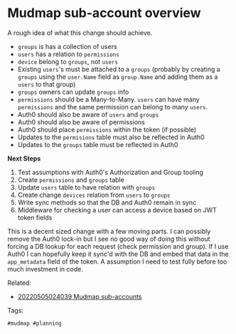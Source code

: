# Mudmap sub-account overview

A rough idea of what this change should achieve.

- `groups` is has a collection of users
- `users` has a relation to `permissions`
- `device` belong to `groups`, not `users`
- Existing `users`'s must be attached to a `groups` (probably by creating a `groups` using the
  `user.Name` field as `group.Name` and adding them as a `users` to that group)
- `groups` owners can update `groups` info
- `permissions` should be a Many-to-Many. `users` can have many `permissions` and the same
  permission can belong to many `users`.
- Auth0 should also be aware of `users` and `groups`
- Auth0 should also be aware of permissions
- Auth0 should place `permissions` within the token (if possible)
- Updates to the `permisions` table must also be reflected in Auth0
- Updates to the `groups` table must be reflected in Auth0 

**Next Steps**

1. Test assumptions with Auth0's Authorization and Group tooling 
2. Create `permissions` and `groups` table
3. Update `users` table to have relation with `groups` 
4. Create change `devices` relation from `users` to `groups`
5. Write sync methods so that the DB and Auth0 remain in sync 
6. Middleware for checking a user can access a device based on JWT token fields

This is a decent sized change with a few moving parts. I can possibly 
remove the Auth0 lock-in but I see no good way of doing this without
forcing a DB lookup for each request (check permission and group). If
I use Auth0 I can hopefully keep it sync'd with the DB and embed that
data in the `app_metadata` field of the token. A assumption I need to 
test fully before too much investment in code.

Related:

- [20220505024039 Mudmap sub-accounts](/20220505024039/)

Tags:

    #mudmap #planning
